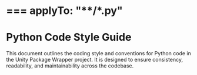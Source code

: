 ===
applyTo: "**/*.py"
===
# Python Code Style Guide
This document outlines the coding style and conventions for Python code in the Unity Package Wrapper project. It is designed to ensure consistency, readability, and maintainability across the codebase.